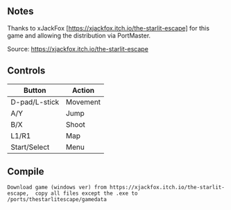 ## Notes

Thanks to xJackFox [https://xjackfox.itch.io/the-starlit-escape] for this game and allowing the distribution via PortMaster.

Source: https://xjackfox.itch.io/the-starlit-escape



## Controls

| Button | Action |
|--|--| 
|D-pad/L-stick|Movement |
|A/Y |Jump|
|B/X|Shoot|
|L1/R1|Map|
|Start/Select |Menu|


## Compile

```shell
Download game (windows ver) from https://xjackfox.itch.io/the-starlit-escape,  copy all files except the .exe to /ports/thestarlitescape/gamedata
```
